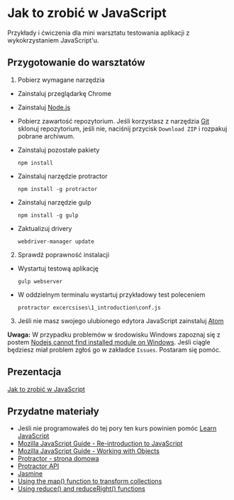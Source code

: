 # Jak to zrobić w JavaScript

Przykłady i ćwiczenia dla mini warsztatu testowania aplikacji z wykokrzystaniem JavaScript'u.

## Przygotowanie do warsztatów
1. Pobierz wymagane narzędzia
  * Zainstaluj przeglądarkę Chrome
  * Zainstaluj [Node.js](https://nodejs.org/)
  * Pobierz zawartość repozytorium. Jeśli korzystasz z narzędzia [Git](https://git-scm.com/downloads) sklonuj repozytorium, jeśli nie, naciśnij przycisk `Download ZIP` i rozpakuj pobrane archiwum.

  * Zainstaluj pozostałe pakiety

    `npm install`
    
  * Zainstaluj narzędzie protractor 

    `npm install -g protractor`
    
  * Zainstaluj narzędzie gulp 

    `npm install -g gulp`
    
  * Zaktualizuj drivery

    `webdriver-manager update`

2. Sprawdź poprawność instalacji  
  * Wystartuj testową aplikację
  
    `gulp webserver`
    
  * W oddzielnym terminalu wystartuj przykładowy test poleceniem

    `protractor excercsises\1_introduction\conf.js`
    
3. Jeśli nie masz swojego ulubionego edytora JavaScript zainstaluj [Atom](https://atom.io/)

**Uwaga:** W przypadku problemów w środowisku Windows zapoznaj się z postem [Nodejs cannot find installed module on Windows](http://stackoverflow.com/questions/9587665/nodejs-cannot-find-installed-module-on-windows/). Jeśli ciągle będziesz miał problem zgłoś go w zakładce `Issues`. Postaram się pomóc.

## Prezentacja
[Jak to zrobić w JavaScript](http://www.slideshare.net/jacekokrojek/aadays-2015-jak-to-zrobic-w-javascript)

## Przydatne materiały
* Jeśli nie programowałeś do tej pory ten kurs powinien pomóc [Learn JavaScript](https://www.codecademy.com/tracks/javascript)
* [Mozilla JavaScript Guide - Re-introduction to JavaScript](https://developer.mozilla.org/en-US/docs/Web/JavaScript/A_re-introduction_to_JavaScript)
* [Mozilla JavaScript Guide - Working with Objects](https://developer.mozilla.org/en-US/docs/Web/JavaScript/Guide/Working_with_Objects)
* [Protractor - strona domowa](https://angular.github.io/protractor/#/)
* [Protractor API](https://angular.github.io/protractor/#/api)
* [Jasmine](http://jasmine.github.io/2.3/introduction.html)
* [Using the map() function to transform collections](https://www.youtube.com/watch?v=646Xw2qFqJU)
* [Using reduce() and reduceRight() functions](https://www.youtube.com/watch?v=CQdaGcxQhSE)
